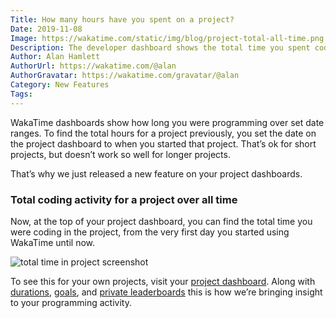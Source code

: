 ```yaml
---
Title: How many hours have you spent on a project?
Date: 2019-11-08
Image: https://wakatime.com/static/img/blog/project-total-all-time.png
Description: The developer dashboard shows the total time you spent coding in a project using IDE plugins.
Author: Alan Hamlett
AuthorUrl: https://wakatime.com/@alan
AuthorGravatar: https://wakatime.com/gravatar/@alan
Category: New Features
Tags:
---
```


WakaTime dashboards show how long you were programming over set date ranges.
To find the total hours for a project previously, you set the date on the project dashboard to when you started that project.
That’s ok for short projects, but doesn’t work so well for longer projects.

That’s why we just released a new feature on your project dashboards.

### Total coding activity for a project over all time

Now, at the top of your project dashboard, you can find the total time you were coding in the project, from the very first day you started using WakaTime until now.

<img src="https://wakatime.com/static/img/blog/project-total-all-time.gif" class="img-thumbnail" alt="total time in project screenshot" />

To see this for your own projects, visit your [project dashboard][projects].
Along with [durations][durations post], [goals][sharing goals post], and [private leaderboards][leaderboards post] this is how we’re bringing insight to your programming activity.

[wakatime]: https://wakatime.com
[projects]: https://wakatime.com/projects
[durations post]: https://wakatime.com/blog/37-when-is-time-tracking-too-accurate
[sharing goals post]: https://wakatime.com/blog/31-sharing-your-wakatime-goals
[leaderboards post]: https://wakatime.com/blog/24-private-leaderboards
